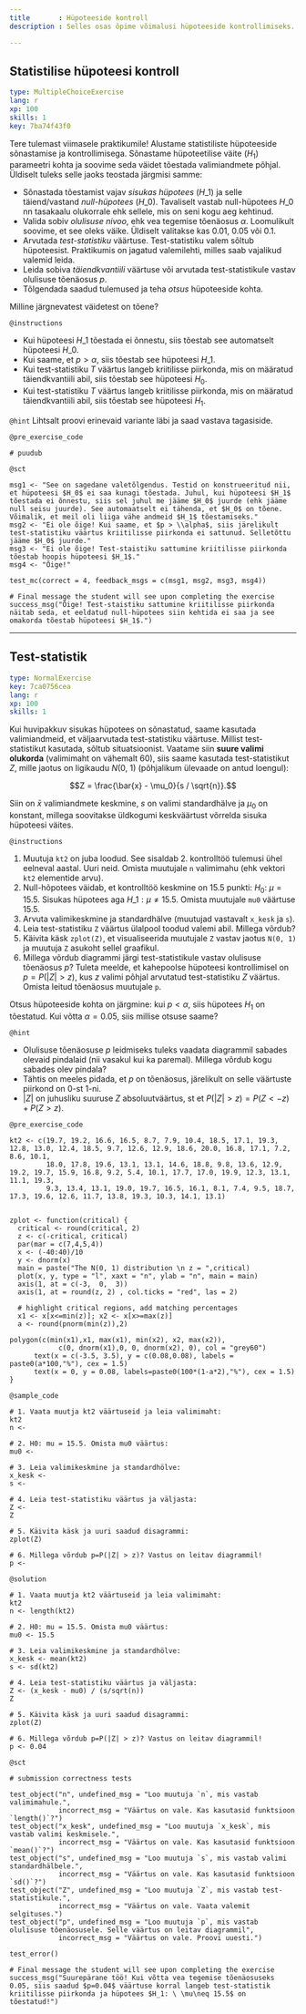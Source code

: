 ```yaml
---
title       : Hüpoteeside kontroll
description : Selles osas õpime võimalusi hüpoteeside kontrollimiseks.

---
```

## Statistilise hüpoteesi kontroll

```yaml
type: MultipleChoiceExercise
lang: r
xp: 100
skills: 1
key: 7ba74f43f0
```

Tere tulemast viimasele praktikumile! Alustame statistiliste hüpoteeside sõnastamise ja kontrollimisega. Sõnastame hüpoteetilise väite ($H_1$) parameetri kohta ja soovime seda väidet tõestada valimiandmete põhjal. Üldiselt tuleks selle jaoks teostada järgmisi samme:

* Sõnastada tõestamist vajav *sisukas hüpotees* ($H\_1$) ja selle täiend/vastand *null-hüpotees* ($H\_0$). Tavaliselt vastab null-hüpotees $H\_0$ nn tasakaalu olukorrale ehk sellele, mis on seni kogu aeg kehtinud.
* Valida sobiv *olulisuse nivoo*, ehk vea tegemise tõenäosus $\alpha$. Loomulikult soovime, et see oleks väike. Üldiselt valitakse kas 0.01, 0.05 või 0.1.
* Arvutada *test-statistiku* väärtuse. Test-statistiku valem sõltub hüpoteesist. Praktikumis on jagatud valemilehti, milles saab vajalikud valemid leida.
* Leida sobiva *täiendkvantiili* väärtuse või arvutada test-statistikule vastav olulisuse tõenäosus $p$.
* Tõlgendada saadud tulemused ja teha *otsus* hüpoteeside kohta.

Milline järgnevatest väidetest on tõene?

`@instructions`
- Kui hüpoteesi $H\_1$ tõestada ei õnnestu, siis tõestab see automatselt hüpoteesi $H\_0$.
- Kui saame, et $p>\alpha$, siis tõestab see hüpoteesi $H\_1$.
- Kui test-statistiku $T$ väärtus langeb kriitilisse piirkonda, mis on määratud täiendkvantiili abil, siis tõestab see hüpoteesi $H_0$.
- Kui test-statistiku $T$ väärtus langeb kriitilisse piirkonda, mis on määratud täiendkvantiili abil, siis tõestab see hüpoteesi $H_1$.

`@hint`
Lihtsalt proovi erinevaid variante läbi ja saad vastava tagasiside.

`@pre_exercise_code`
```{r}
# puudub
```

`@sct`
```{r}
msg1 <- "See on sagedane valetõlgendus. Testid on konstrueeritud nii, et hüpoteesi $H_0$ ei saa kunagi tõestada. Juhul, kui hüpoteesi $H_1$ tõestada ei õnnestu, siis sel juhul me jääme $H_0$ juurde (ehk jääme null seisu juurde). See automaatselt ei tähenda, et $H_0$ on tõene. Võimalik, et meil oli liiga vähe andmeid $H_1$ tõestamiseks."
msg2 <- "Ei ole õige! Kui saame, et $p > \\alpha$, siis järelikult test-statistiku väärtus kriitilisse piirkonda ei sattunud. Selletõttu jääme $H_0$ juurde."
msg3 <- "Ei ole õige! Test-staistiku sattumine kriitilisse piirkonda tõestab hoopis hüpoteesi $H_1$."
msg4 <- "Õige!"

test_mc(correct = 4, feedback_msgs = c(msg1, msg2, msg3, msg4))

# Final message the student will see upon completing the exercise
success_msg("Õige! Test-staistiku sattumine kriitilisse piirkonda näitab seda, et eeldatud null-hüpotees siin kehtida ei saa ja see omakorda tõestab hüpoteesi $H_1$.")
```


---
## Test-statistik

```yaml
type: NormalExercise
key: 7ca0756cea
lang: r
xp: 100
skills: 1
```
Kui huvipakkuv sisukas hüpotees on sõnastatud, saame kasutada valimiandmeid, et väljaarvutada test-statistiku väärtuse. Millist test-statistikut kasutada, sõltub situatsioonist. Vaatame siin **suure valimi olukorda** (valimimaht on vähemalt 60), siis saame kasutada test-statistikut $Z$, mille jaotus on ligikaudu $N(0,\ 1)$ (põhjalikum ülevaade on antud loengul):

$$Z = \frac{\bar{x} - \mu_0}{s / \sqrt{n}}.$$

Siin on $\bar{x}$ valimiandmete keskmine, $s$ on valimi standardhälve ja $\mu_0$ on konstant, millega soovitakse üldkogumi keskväärtust võrrelda sisuka hüpoteesi väites.

`@instructions`

1. Muutuja `kt2` on juba loodud. See sisaldab 2. kontrolltöö tulemusi ühel eelneval aastal. Uuri neid. Omista muutujale `n` valimimahu (ehk vektori `kt2` elementide arvu).
2. Null-hõpotees väidab, et kontrolltöö keskmine on 15.5 punkti: $H_0: \ \mu=15.5$. Sisukas hüpotees aga $H\_1: \mu\neq 15.5$. Omista muutujale `mu0` väärtuse 15.5.
3. Arvuta valimikeskmine ja standardhälve (muutujad vastavalt `x_kesk` ja `s`).
4. Leia test-statistiku `Z` väärtus ülalpool toodud valemi abil. Millega võrdub?
5. Käivita käsk `zplot(Z)`, et visualiseerida muutujale `Z` vastav jaotus `N(0, 1)` ja muutuja `Z` asukoht sellel graafikul.
6. Millega võrdub diagrammi järgi test-statistikule vastav olulisuse tõenäosus $p$? Tuleta meelde, et kahepoolse hüpoteesi kontrollimisel on $p=P(|Z| > z)$, kus $z$ valimi põhjal arvutatud test-statistiku $Z$ väärtus. Omista leitud tõenäosus muutujale `p`.

Otsus hüpoteeside kohta on järgmine: kui $p < \alpha$, siis hüpotees $H_1$ on tõestatud. Kui võtta $\alpha=0.05$, siis millise otsuse saame?

`@hint`
* Olulisuse tõenäosuse $p$ leidmiseks tuleks vaadata diagrammil sabades olevaid pindalaid (nii vasakul kui ka paremal). Millega võrdub kogu sabades olev pindala?
* Tähtis on meeles pidada, et $p$ on tõenäosus, järelikult on selle väärtuste piirkond on 0-st 1-ni.
* $|Z|$ on juhusliku suuruse $Z$ absoluutväärtus, st et $P(|Z| > z) = P(Z < -z) + P(Z > z)$.

`@pre_exercise_code`
```{r}
kt2 <- c(19.7, 19.2, 16.6, 16.5, 8.7, 7.9, 10.4, 18.5, 17.1, 19.3, 12.8, 13.0, 12.4, 18.5, 9.7, 12.6, 12.9, 18.6, 20.0, 16.8, 17.1, 7.2, 8.6, 10.1,
         18.0, 17.8, 19.6, 13.1, 13.1, 14.6, 18.8, 9.8, 13.6, 12.9, 19.2, 19.7, 15.9, 16.8, 9.2, 5.4, 10.1, 17.7, 17.0, 19.9, 12.3, 13.1, 11.1, 19.3,
         9.3, 13.4, 13.1, 19.0, 19.7, 16.5, 16.1, 8.1, 7.4, 9.5, 18.7, 17.3, 19.6, 12.6, 11.7, 13.8, 19.3, 10.3, 14.1, 13.1)


zplot <- function(critical) {
  critical <- round(critical, 2)
  z <- c(-critical, critical)
  par(mar = c(7,4,5,4))
  x <- (-40:40)/10
  y <- dnorm(x)
  main = paste("The N(0, 1) distribution \n z = ",critical)
  plot(x, y, type = "l", xaxt = "n", ylab = "n", main = main)
  axis(1, at = c(-3,  0,  3))
  axis(1, at = round(z, 2) , col.ticks = "red", las = 2)
  
  # highlight critical regions, add matching percentages
  x1 <- x[x<=min(z)]; x2 <- x[x>=max(z)]
  a <- round(pnorm(min(z)),2)
  
polygon(c(min(x1),x1, max(x1), min(x2), x2, max(x2)),
            c(0, dnorm(x1),0, 0, dnorm(x2), 0), col = "grey60")
      text(x = c(-3.5, 3.5), y = c(0.08,0.08), labels = paste0(a*100,"%"), cex = 1.5)
      text(x = 0, y = 0.08, labels=paste0(100*(1-a*2),"%"), cex = 1.5)
}
```

`@sample_code`
```{r}
# 1. Vaata muutja kt2 väärtuseid ja leia valimimaht:
kt2
n <- 

# 2. H0: mu = 15.5. Omista mu0 väärtus:
mu0 <- 

# 3. Leia valimikeskmine ja standardhölve:
x_kesk <- 
s <- 

# 4. Leia test-statistiku väärtus ja väljasta:
Z <- 
Z

# 5. Käivita käsk ja uuri saadud disagrammi:
zplot(Z)

# 6. Millega võrdub p=P(|Z| > z)? Vastus on leitav diagrammil!
p <- 

```

`@solution`
```{r}
# 1. Vaata muutja kt2 väärtuseid ja leia valimimaht:
kt2
n <- length(kt2)

# 2. H0: mu = 15.5. Omista mu0 väärtus:
mu0 <- 15.5

# 3. Leia valimikeskmine ja standardhölve:
x_kesk <- mean(kt2)
s <- sd(kt2)

# 4. Leia test-statistiku väärtus ja väljasta:
Z <- (x_kesk - mu0) / (s/sqrt(n))
Z

# 5. Käivita käsk ja uuri saadud disagrammi:
zplot(Z)

# 6. Millega võrdub p=P(|Z| > z)? Vastus on leitav diagrammil!
p <- 0.04

```

`@sct`
```{r}
# submission correctness tests

test_object("n", undefined_msg = "Loo muutuja `n`, mis vastab valimimahule.",
            incorrect_msg = "Väärtus on vale. Kas kasutasid funktsioon `length()`?")
test_object("x_kesk", undefined_msg = "Loo muutuja `x_kesk`, mis vastab valimi keskmisele.",
            incorrect_msg = "Väärtus on vale. Kas kasutasid funktsioon `mean()`?")
test_object("s", undefined_msg = "Loo muutuja `s`, mis vastab valimi standardhälbele.",
            incorrect_msg = "Väärtus on vale. Kas kasutasid funktsioon `sd()`?")
test_object("Z", undefined_msg = "Loo muutuja `Z`, mis vastab test-statistikule.",
            incorrect_msg = "Väärtus on vale. Vaata valemit selgituses.")
test_object("p", undefined_msg = "Loo muutuja `p`, mis vastab olulisuse tõenäosusele. Selle väärtus on leitav diagrammil",
            incorrect_msg = "Väärtus on vale. Proovi uuesti.")

test_error()

# Final message the student will see upon completing the exercise
success_msg("Suurepärane töö! Kui võtta vea tegemise tõenäosuseks 0.05, siis saadud $p=0.04$ väärtuse korral langeb test-statistik kriitilisse piirkonda ja hüpotees $H_1: \ \mu\neq 15.5$ on tõestatud!")
```
